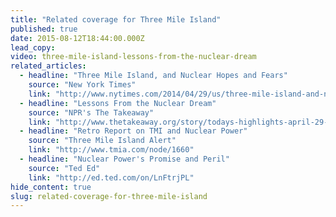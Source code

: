 ```yaml
---
title: "Related coverage for Three Mile Island"
published: true
date: 2015-08-12T18:44:00.000Z
lead_copy:
video: three-mile-island-lessons-from-the-nuclear-dream
related_articles:
  - headline: "Three Mile Island, and Nuclear Hopes and Fears"
    source: "New York Times"
    link: "http://www.nytimes.com/2014/04/29/us/three-mile-island-and-nuclear-hopes-and-fears.html?_r=0"
  - headline: "Lessons From the Nuclear Dream"
    source: "NPR's The Takeaway"
    link: "http://www.thetakeaway.org/story/todays-highlights-april-29-2014/"
  - headline: "Retro Report on TMI and Nuclear Power"
    source: "Three Mile Island Alert"
    link: "http://www.tmia.com/node/1660"
  - headline: "Nuclear Power's Promise and Peril"
    source: "Ted Ed"
    link: "http://ed.ted.com/on/LnFtrjPL"
hide_content: true
slug: related-coverage-for-three-mile-island
---
```



